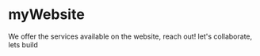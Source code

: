 # myWebsite
We offer the services available on the website, reach out! let's collaborate, lets build
